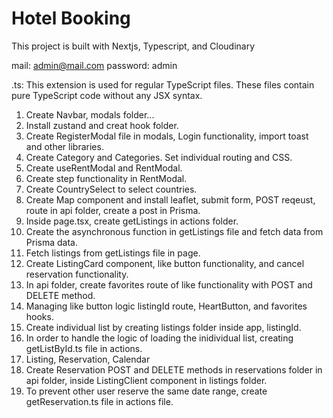 # Hotel Booking

This project is built with Nextjs, Typescript, and Cloudinary

mail: admin@mail.com 
password: admin

.ts: This extension is used for regular TypeScript files. These files contain pure TypeScript code without any JSX syntax.

1. Create Navbar, modals folder...
2. Install zustand and creat hook folder.
3. Create RegisterModal file in modals, Login functionality, import toast and other libraries.
4. Create Category and Categories. Set individual routing and CSS.
5. Create useRentModal and RentModal.
6. Create step functionality in RentModal.
7. Create CountrySelect to select countries.
8. Create Map component and install leaflet, submit form, POST reqeust, route in api folder, create a post in Prisma.
9. Inside page.tsx, create getListings in actions folder. 
10. Create the asynchronous function in getListings file and fetch data from Prisma data.
11. Fetch listings from getListings file in page.
12. Create ListingCard component, like button functionality, and cancel reservation functionality.
13. In api folder, create favorites route of like functionality with POST and DELETE method.
14. Managing like button logic listingId route, HeartButton, and favorites hooks.
15. Create individual list by creating listings folder inside app, listingId.
16. In order to handle the logic of loading the inidividual list, creating getListById.ts file in actions.
17. Listing, Reservation, Calendar
18. Create Reservation POST and DELETE methods in reservations folder in api folder, inside ListingClient component in listings folder.
19. To prevent other user reserve the same date range, create getReservation.ts file in actions file.
